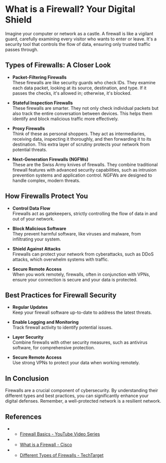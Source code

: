 # What is a Firewall? Your Digital Shield

Imagine your computer or network as a castle. A firewall is like a vigilant guard, carefully examining every visitor who wants to enter or leave. It's a security tool that controls the flow of data, ensuring only trusted traffic passes through.

## Types of Firewalls: A Closer Look

- **Packet-Filtering Firewalls**  
  These firewalls are like security guards who check IDs. They examine each data packet, looking at its source, destination, and type. If it passes the checks, it's allowed in; otherwise, it's blocked.

- **Stateful Inspection Firewalls**  
  These firewalls are smarter. They not only check individual packets but also track the entire conversation between devices. This helps them identify and block malicious traffic more effectively.

- **Proxy Firewalls**  
  Think of these as personal shoppers. They act as intermediaries, receiving data, inspecting it thoroughly, and then forwarding it to its destination. This extra layer of scrutiny protects your network from potential threats.

- **Next-Generation Firewalls (NGFWs)**  
  These are the Swiss Army knives of firewalls. They combine traditional firewall features with advanced security capabilities, such as intrusion prevention systems and application control. NGFWs are designed to handle complex, modern threats.

## How Firewalls Protect You

- **Control Data Flow**  
  Firewalls act as gatekeepers, strictly controlling the flow of data in and out of your network.

- **Block Malicious Software**  
  They prevent harmful software, like viruses and malware, from infiltrating your system.

- **Shield Against Attacks**  
  Firewalls can protect your network from cyberattacks, such as DDoS attacks, which overwhelm systems with traffic.

- **Secure Remote Access**  
  When you work remotely, firewalls, often in conjunction with VPNs, ensure your connection is secure and your data is protected.

## Best Practices for Firewall Security

- **Regular Updates**  
  Keep your firewall software up-to-date to address the latest threats.

- **Enable Logging and Monitoring**  
  Track firewall activity to identify potential issues.

- **Layer Security**  
  Combine firewalls with other security measures, such as antivirus software, for comprehensive protection.

- **Secure Remote Access**  
  Use strong VPNs to protect your data when working remotely.

## In Conclusion

Firewalls are a crucial component of cybersecurity. By understanding their different types and best practices, you can significantly enhance your digital defenses. Remember, a well-protected network is a resilient network.

## References

- * [Firewall Basics - YouTube Video Series](https://www.youtube.com/watch?v=eO6QKDL3p1I&list=PLBbU9-SUUCwV7Dpk7GI8QDLu3w54TNAA6)
- * [What is a Firewall - Cisco](https://www.cisco.com/c/en/us/products/security/firewalls/what-is-a-firewall.html)
- * [Different Types of Firewalls - TechTarget](https://www.techtarget.com/searchsecurity/definition/firewall)
